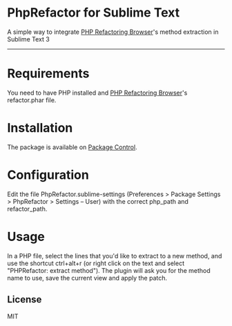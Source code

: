 PhpRefactor for Sublime Text
===========

A simple way to integrate [PHP Refactoring Browser]'s method extraction in Sublime Text 3 

---

Requirements
===========
You need to have PHP installed and [PHP Refactoring Browser]'s refactor.phar file. 

Installation
=======
The package is available on [Package Control](https://sublime.wbond.net/).

Configuration
=======
Edit the file PhpRefactor.sublime-settings (Preferences > Package Settings > PhpRefactor > Settings – User) with the correct php_path and refactor_path.

Usage
=====
In a PHP file, select the lines that you'd like to extract to a new method, and use the shortcut ctrl+alt+r (or right click on the text and select "PHPRefactor: extract method"). The plugin will ask you for the method name to use, save the current view and apply the patch.


License
----

MIT

[PHP Refactoring Browser]:https://github.com/QafooLabs/php-refactoring-browser
